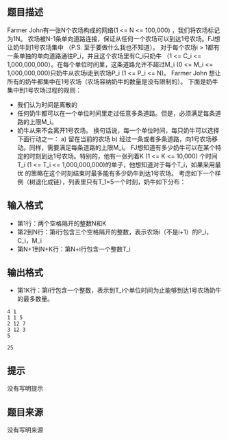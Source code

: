 


## 题目描述
Farmer John有一张N个农场构成的网络(1 <= N <= 100,000) ，我们将农场标记为1N。
农场被N-1条单向道路连接，保证从任何一个农场可以到达1号农场。FJ想让奶牛到1号农场集中
（P.S. 至于要做什么我也不知道）。
对于每个农场i > 1都有一条单独的单向道路通往P_i，并且这个农场里有C_i只奶牛
（1 <= C_i <= 1,000,000,000）。在每个单位时间里，这条道路允许不超过M_i
(0 <= M_i <= 1,000,000,000)只奶牛从农场i走到农场P_i (1 <= P_i <= N)。
Farmer John 想让所有的奶牛都集中在1号农场（农场容纳奶牛的数量是没有限制的）。
下面是奶牛集中到1号农场过程的规则：
* 我们认为时间是离散的
* 任何奶牛都可以在一个单位时间里走过任意多条道路。但是，必须满足每条道路的上限M_i。
* 奶牛从来不会离开1号农场。
换句话说，每一个单位时间，每只奶牛可以选择下面行动之一：
a) 留在当前的农场
b) 经过一条或者多条道路，向1号农场移动。同样，需要满足每条道路的上限M_i。
FJ想知道有多少奶牛可以在某个特定的时刻到达1号农场。特别的，他有一张列着K (1 <= K <= 10,000)
个时间T_i (1 <= T_i <= 1,000,000,000)的单子，他想知道对于每个T_i，如果采用最优
的策略在这个时刻结束时最多能有多少奶牛到达1号农场。
考虑如下一个样例（树退化成链），列表里只有T_1=5一个时刻，奶牛如下分布：
## 输入格式
* 第1行：两个空格隔开的整数N和K
* 第2到N行：第i行包含三个空格隔开的整数，表示农场i（不是i+1）的P_i，C_i，M_i
* 第N+1到N+K行：第N+i行包含一个整数T_i
## 输出格式
* 第1K行：第i行包含一个整数，表示到T_i个单位时间为止能够到达1号农场奶牛的最多数量。

```input1
4 1
1 1 5
2 12 7
3 12 3
5

```
```output1
25
```

## 提示
没有写明提示
## 题目来源
没有写明来源


